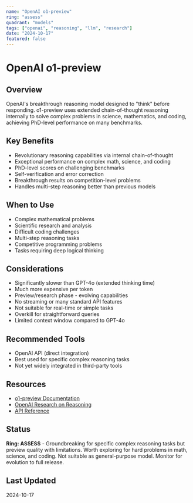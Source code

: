 ```yaml
---
name: "OpenAI o1-preview"
ring: "assess"
quadrant: "models"
tags: ["openai", "reasoning", "llm", "research"]
date: "2024-10-17"
featured: false
---
```


# OpenAI o1-preview

## Overview
OpenAI's breakthrough reasoning model designed to "think" before responding. o1-preview uses extended chain-of-thought reasoning internally to solve complex problems in science, mathematics, and coding, achieving PhD-level performance on many benchmarks.

## Key Benefits
- Revolutionary reasoning capabilities via internal chain-of-thought
- Exceptional performance on complex math, science, and coding
- PhD-level scores on challenging benchmarks
- Self-verification and error correction
- Breakthrough results on competition-level problems
- Handles multi-step reasoning better than previous models

## When to Use
- Complex mathematical problems
- Scientific research and analysis
- Difficult coding challenges
- Multi-step reasoning tasks
- Competitive programming problems
- Tasks requiring deep logical thinking

## Considerations
- Significantly slower than GPT-4o (extended thinking time)
- Much more expensive per token
- Preview/research phase - evolving capabilities
- No streaming or many standard API features
- Not suitable for real-time or simple tasks
- Overkill for straightforward queries
- Limited context window compared to GPT-4o

## Recommended Tools
- OpenAI API (direct integration)
- Best used for specific complex reasoning tasks
- Not yet widely integrated in third-party tools

## Resources
- [o1-preview Documentation](https://platform.openai.com/docs/models/o1)
- [OpenAI Research on Reasoning](https://openai.com/index/learning-to-reason-with-llms/)
- [API Reference](https://platform.openai.com/docs/api-reference)

## Status
**Ring: ASSESS** - Groundbreaking for specific complex reasoning tasks but preview quality with limitations. Worth exploring for hard problems in math, science, and coding. Not suitable as general-purpose model. Monitor for evolution to full release.

## Last Updated
2024-10-17
